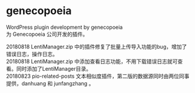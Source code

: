 # genecopoeia
WordPress plugin development by genecopoeia
<br>
为 Genecopoeia 公司开发的插件。

20180818 LentiManager.zip 中的插件修复了批量上传导入功能的bug，增加了错误日志，操作日志。
<br>
20180818 LentiManager.zip 中添加查看日志功能，不用下载错误日志就可查看。同时添加了LentiManager目录。
<br>
20180823 pio-related-posts 文本相似度插件，第二版的数据源同时由两位同事提供，danhuang 和 junfangzhang 。
<br>
